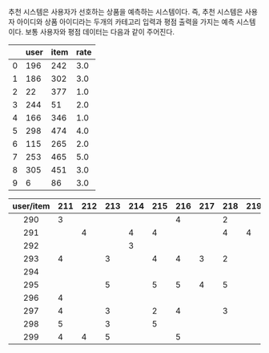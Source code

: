 추천 시스템은 사용자가 선호하는 상품을 예측하는 시스템이다. 즉, 추천 시스템은 사용자 아이디와 상품 아이디라는 두개의 카테고리 입력과 평점 출력을 가지는 예측 시스템이다. 보통 사용자와 평점 데이터는 다음과 같이 주어진다.

|      | user | item | rate |
| ---- | ---- | ---- | ---- |
| 0    | 196  | 242  | 3.0  |
| 1    | 186  | 302  | 3.0  |
| 2    | 22   | 377  | 1.0  |
| 3    | 244  | 51   | 2.0  |
| 4    | 166  | 346  | 1.0  |
| 5    | 298  | 474  | 4.0  |
| 6    | 115  | 265  | 2.0  |
| 7    | 253  | 465  | 5.0  |
| 8    | 305  | 451  | 3.0  |
| 9    | 6    | 86   | 3.0  |



| user/item | 211  | 212  | 213  | 214  | 215  | 216  | 217  | 218  | 219  |
| :-------: | ---- | ---- | ---- | ---- | ---- | ---- | ---- | ---- | ---- |
|    290    | 3    |      |      |      |      | 4    |      | 2    |      |
|    291    |      | 4    |      | 4    | 4    |      |      | 4    | 4    |
|    292    |      |      |      | 3    |      |      |      |      |      |
|    293    | 4    |      | 3    |      | 4    | 4    | 3    | 2    |      |
|    294    |      |      |      |      |      |      |      |      |      |
|    295    |      |      | 5    |      | 5    | 5    | 4    | 5    |      |
|    296    | 4    |      |      |      |      |      |      |      |      |
|    297    | 4    |      | 3    |      | 2    | 4    |      | 3    |      |
|    298    | 5    |      | 3    |      | 5    |      |      |      |      |
|    299    | 4    | 4    | 5    |      |      | 5    |      |      |      |